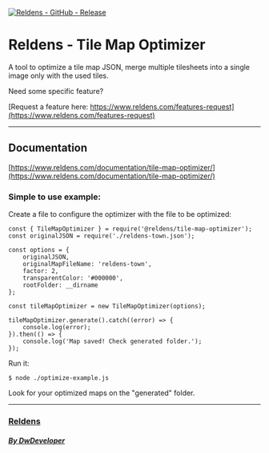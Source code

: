 [![Reldens - GitHub - Release](https://www.dwdeveloper.com/media/reldens/reldens-mmorpg-platform.png)](https://github.com/damian-pastorini/reldens)

# Reldens - Tile Map Optimizer

A tool to optimize a tile map JSON, merge multiple tilesheets into a single image only with the used tiles.

Need some specific feature?

[Request a feature here: https://www.reldens.com/features-request](https://www.reldens.com/features-request)

---

## Documentation

[https://www.reldens.com/documentation/tile-map-optimizer/](https://www.reldens.com/documentation/tile-map-optimizer/)

### Simple to use example:

Create a file to configure the optimizer with the file to be optimized: 

```
const { TileMapOptimizer } = require('@reldens/tile-map-optimizer');
const originalJSON = require('./reldens-town.json');

const options = {
    originalJSON,
    originalMapFileName: 'reldens-town',
    factor: 2,
    transparentColor: '#000000',
    rootFolder: __dirname
};

const tileMapOptimizer = new TileMapOptimizer(options);

tileMapOptimizer.generate().catch((error) => {
    console.log(error);
}).then(() => {
    console.log('Map saved! Check generated folder.');
});
```

Run it:
```
$ node ./optimize-example.js
```

Look for your optimized maps on the "generated" folder.

---

### [Reldens](https://github.com/damian-pastorini/reldens/ "Reldens")

##### [By DwDeveloper](https://www.dwdeveloper.com/ "DwDeveloper")
